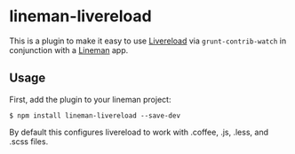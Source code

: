 # lineman-livereload

This is a plugin to make it easy to use [Livereload](https://github.com/gruntjs/grunt-contrib-watch) via `grunt-contrib-watch` in conjunction with a
[Lineman](http://linemanjs.com) app.

## Usage

First, add the plugin to your lineman project:

```
$ npm install lineman-livereload --save-dev
```

By default this configures livereload to work with .coffee, .js, .less, and .scss files.
